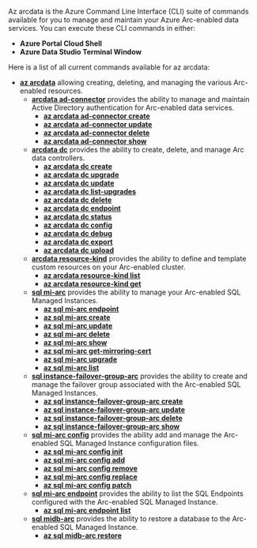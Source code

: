 Az arcdata is the Azure Command Line Interface (CLI) suite of commands available for you to manage and maintain your Azure Arc-enabled data services. You can execute these CLI commands in either:

- **Azure Portal Cloud Shell**
- **Azure Data Studio Terminal Window**

Here is a list of all current commands available for az arcdata: 

- **[az arcdata](https://docs.microsoft.com/azure/azure-arc/data/reference/reference-az-arcdata)** allowing creating, deleting, and managing the various Arc-enabled resources.
    - **[arcdata ad-connector](https://docs.microsoft.com/azure/azure-arc/data/reference/reference-az-arcdata-ad-connector)** provides the ability to manage and maintain Active Directory authentication for Arc-enabled data services.
        - **[az arcdata ad-connector create](https://docs.microsoft.com/azure/azure-arc/data/reference/reference-az-arcdata-ad-connector#az-arcdata-ad-connector-create)**
        - **[az arcdata ad-connector update](https://docs.microsoft.com/azure/azure-arc/data/reference/reference-az-arcdata-ad-connector#az-arcdata-ad-connector-update)**
        - **[az arcdata ad-connector delete](https://docs.microsoft.com/azure/azure-arc/data/reference/reference-az-arcdata-ad-connector#az-arcdata-ad-connector-delete)**
        - **[az arcdata ad-connector show](https://docs.microsoft.com/azure/azure-arc/data/reference/reference-az-arcdata-ad-connector#az-arcdata-ad-connector-show)**
    - **[arcdata dc](https://docs.microsoft.com/azure/azure-arc/data/reference/reference-az-arcdata-dc)** provides the ability to create, delete, and manage Arc data controllers.
        - **[az arcdata dc create](https://docs.microsoft.com/azure/azure-arc/data/reference/reference-az-arcdata-dc#az-arcdata-dc-create)**
        - **[az arcdata dc upgrade](https://docs.microsoft.com/azure/azure-arc/data/reference/reference-az-arcdata-dc#az-arcdata-dc-upgrade)**
        - **[az arcdata dc update](https://docs.microsoft.com/azure/azure-arc/data/reference/reference-az-arcdata-dc#az-arcdata-dc-update)**
        - **[az arcdata dc list-upgrades](https://docs.microsoft.com/azure/azure-arc/data/reference/reference-az-arcdata-dc#az-arcdata-dc-list-upgrades)**
        - **[az arcdata dc delete](https://docs.microsoft.com/azure/azure-arc/data/reference/reference-az-arcdata-dc#az-arcdata-dc-delete)**
        - **[az arcdata dc endpoint](https://docs.microsoft.com/azure/azure-arc/data/reference/reference-az-arcdata-dc-endpoint)**
        - **[az arcdata dc status](https://docs.microsoft.com/azure/azure-arc/data/reference/reference-az-arcdata-dc-status)**
        - **[az arcdata dc config](https://docs.microsoft.com/azure/azure-arc/data/reference/reference-az-arcdata-dc-config)**
        - **[az arcdata dc debug](https://docs.microsoft.com/azure/azure-arc/data/reference/reference-az-arcdata-dc-debug)**
        - **[az arcdata dc export](https://docs.microsoft.com/azure/azure-arc/data/reference/reference-az-arcdata-dc#az-arcdata-dc-export)**
        - **[az arcdata dc upload](https://docs.microsoft.com/azure/azure-arc/data/reference/reference-az-arcdata-dc#az-arcdata-dc-upload)**
    - **[arcdata resource-kind](https://docs.microsoft.com/azure/azure-arc/data/reference/reference-az-arcdata-resource-kind)** provides the ability to define and template custom resources on your Arc-enabled cluster.
        - **[az arcdata resource-kind list](https://docs.microsoft.com/azure/azure-arc/data/reference/reference-az-arcdata-resource-kind#az-arcdata-resource-kind-list)**
        - **[az arcdata resource-kind get](https://docs.microsoft.com/azure/azure-arc/data/reference/reference-az-arcdata-resource-kind#az-arcdata-resource-kind-get)**
    - **[sql mi-arc](https://docs.microsoft.com/azure/azure-arc/data/reference/reference-az-sql-mi-arc)** provides the ability to manage your Arc-enabled SQL Managed Instances.
        - **[az sql mi-arc endpoint](https://docs.microsoft.com/azure/azure-arc/data/reference/reference-az-sql-mi-arc-endpoint)**
        - **[az sql mi-arc create](https://docs.microsoft.com/azure/azure-arc/data/reference/reference-az-sql-mi-arc#az-sql-mi-arc-create)**
        - **[az sql mi-arc update](https://docs.microsoft.com/azure/azure-arc/data/reference/reference-az-sql-mi-arc#az-sql-mi-arc-update)**
        - **[az sql mi-arc delete](https://docs.microsoft.com/azure/azure-arc/data/reference/reference-az-sql-mi-arc#az-sql-mi-arc-delete)**
        - **[az sql mi-arc show](https://docs.microsoft.com/azure/azure-arc/data/reference/reference-az-sql-mi-arc#az-sql-mi-arc-show)**
        - **[az sql mi-arc get-mirroring-cert](https://docs.microsoft.com/azure/azure-arc/data/reference/reference-az-sql-mi-arc#az-sql-mi-arc-get-mirroring-cert)**
        - **[az sql mi-arc upgrade](https://docs.microsoft.com/azure/azure-arc/data/reference/reference-az-sql-mi-arc#az-sql-mi-arc-upgrade)**
        - **[az sql mi-arc list](https://docs.microsoft.com/azure/azure-arc/data/reference/reference-az-sql-mi-arc#az-sql-mi-arc-list)**
    - **[sql instance-failover-group-arc](https://docs.microsoft.com/azure/azure-arc/data/reference/reference-az-sql-instance-failover-group-arc)** provides the ability to create and manage the failover group associated with the Arc-enabled SQL Managed Instances.
        - **[az sql instance-failover-group-arc create](https://docs.microsoft.com/azure/azure-arc/data/reference/reference-az-sql-instance-failover-group-arc#az-sql-instance-failover-group-arc-create)**
        - **[az sql instance-failover-group-arc update](https://docs.microsoft.com/azure/azure-arc/data/reference/reference-az-sql-instance-failover-group-arc#az-sql-instance-failover-group-arc-update)**
        - **[az sql instance-failover-group-arc delete](https://docs.microsoft.com/azure/azure-arc/data/reference/reference-az-sql-instance-failover-group-arc#az-sql-instance-failover-group-arc-update)**
        - **[az sql instance-failover-group-arc show](https://docs.microsoft.com/azure/azure-arc/data/reference/reference-az-sql-instance-failover-group-arc#az-sql-instance-failover-group-arc-update)**
    - **[sql mi-arc config](https://docs.microsoft.com/azure/azure-arc/data/reference/reference-az-sql-mi-arc-config)** provides the ability add and manage the Arc-enabled SQL Managed Instance configuration files.
        - **[az sql mi-arc config init](https://docs.microsoft.com/azure/azure-arc/data/reference/reference-az-sql-mi-arc-config#az-sql-mi-arc-config-init)**
        - **[az sql mi-arc config add](https://docs.microsoft.com/azure/azure-arc/data/reference/reference-az-sql-mi-arc-config#az-sql-mi-arc-config-add)**
        - **[az sql mi-arc config remove](https://docs.microsoft.com/azure/azure-arc/data/reference/reference-az-sql-mi-arc-config#az-sql-mi-arc-config-remove)**
        - **[az sql mi-arc config replace](https://docs.microsoft.com/azure/azure-arc/data/reference/reference-az-sql-mi-arc-config#az-sql-mi-arc-config-replace)**
        - **[az sql mi-arc config patch](https://docs.microsoft.com/azure/azure-arc/data/reference/reference-az-sql-mi-arc-config#az-sql-mi-arc-config-patch)**
    - **[sql mi-arc endpoint](https://docs.microsoft.com/azure/azure-arc/data/reference/reference-az-sql-mi-arc-endpoint)** provides the ability to list the SQL Endpoints configured with the Arc-enabled SQL Managed Instance.
        - **[az sql mi-arc endpoint list](https://docs.microsoft.com/azure/azure-arc/data/reference/reference-az-sql-mi-arc-endpoint#az-sql-mi-arc-endpoint-list)**
    - **[sql midb-arc](https://docs.microsoft.com/azure/azure-arc/data/reference/reference-az-sql-midb-arc)** provides the ability to restore a database to the Arc-enabled SQL Managed Instance.
        - **[az sql midb-arc restore](https://docs.microsoft.com/azure/azure-arc/data/reference/reference-az-sql-midb-arc#az-sql-midb-arc-restore)**
